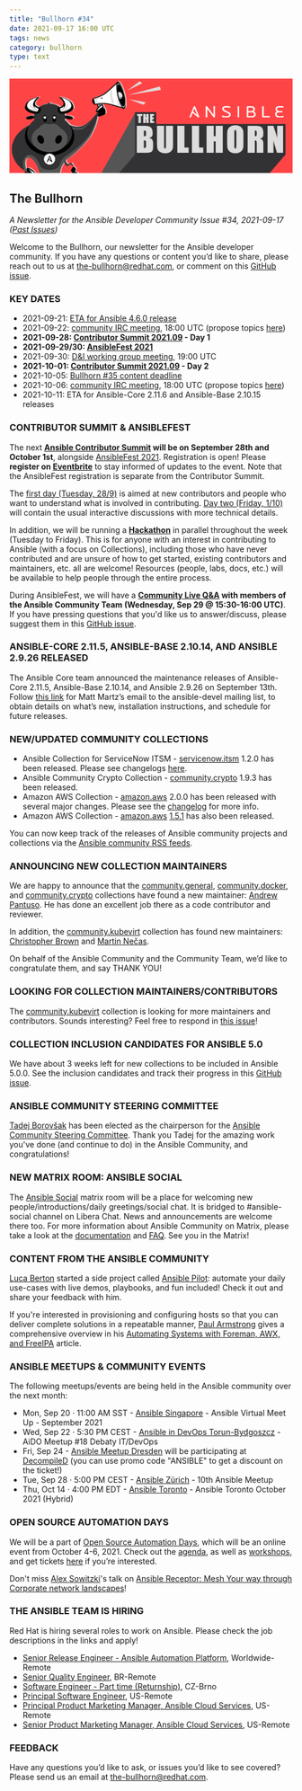 ```yaml
---
title: "Bullhorn #34"
date: 2021-09-17 16:00 UTC
tags: news
category: bullhorn
type: text
---
```


![Ansible Bullhorn banner](/images/bullhorn-banner-mango.png)

## The Bullhorn

*A Newsletter for the Ansible Developer Community*
*Issue #34, 2021-09-17 ([Past Issues](https://us19.campaign-archive.com/home/?u=56d874e027110e35dea0e03c1&id=d6635f5420))*

Welcome to the Bullhorn, our newsletter for the Ansible developer community. If you have any questions or content you’d like to share, please reach out to us at the-bullhorn@redhat.com, or comment on this [GitHub issue](https://github.com/ansible/community/issues/546).

<!-- TEASER_END -->

### KEY DATES

* 2021-09-21: [ETA for Ansible 4.6.0 release](https://docs.ansible.com/ansible/devel/roadmap/COLLECTIONS_4.html)
* 2021-09-22: [community IRC meeting](https://github.com/ansible/community/issues/539), 18:00 UTC (propose topics [here](https://github.com/ansible-community/community-topics/issues))
* **2021-09-28: [Contributor Summit 2021.09](https://ansiblecs202109.eventbrite.com/?aff=bullhorn) - Day 1**
* **2021-09-29/30: [AnsibleFest 2021](https://www.ansible.com/ansiblefest)**
* 2021-09-30: [D&I working group meeting](https://github.com/ansible/community/issues/577), 19:00 UTC
* **2021-10-01: [Contributor Summit 2021.09](https://hackmd.io/@ansible-community/contrib-summit-202109) - Day 2**
* 2021-10-05: [Bullhorn #35 content deadline](https://github.com/ansible/community/issues/546)
* 2021-10-06: [community IRC meeting](https://github.com/ansible/community/issues/539), 18:00 UTC (propose topics [here](https://github.com/ansible-community/community-topics/issues))
* 2021-10-11: ETA for Ansible-Core 2.11.6 and Ansible-Base 2.10.15 releases

### CONTRIBUTOR SUMMIT & ANSIBLEFEST

The next **[Ansible Contributor Summit](https://hackmd.io/@ansible-community/contrib-summit-202109) will be on September 28th and October 1st**, alongside [AnsibleFest 2021](https://www.ansible.com/ansiblefest). Registration is open! Please **register on [Eventbrite](https://ansiblecs202109.eventbrite.com/?aff=bullhorn)** to stay informed of updates to the event. Note that the AnsibleFest registration is separate from the Contributor Summit.

The [first day (Tuesday, 28/9)](https://hackmd.io/@ansible-community/contrib-summit-202109#Day-1-Tuesday-September-28-2021) is aimed at new contributors and people who want to understand what is involved in contributing. [Day two (Friday, 1/10)](https://hackmd.io/@ansible-community/contrib-summit-202109#Day-2-Friday-October-1-2021) will contain the usual interactive discussions with more technical details.

In addition, we will be running a **[Hackathon](https://hackmd.io/@ansible-community/contrib-summit-202109#Hackathon)** in parallel throughout the week (Tuesday to Friday). This is for anyone with an interest in contributing to Ansible (with a focus on Collections), including those who have never contributed and are unsure of how to get started, existing contributors and maintainers, etc. all are welcome! Resources (people, labs, docs, etc.) will be available to help people through the entire process.

During AnsibleFest, we will have a **[Community Live Q&A](https://events.ansiblefest.redhat.com/widget/redhat/ansible21/sessioncatalog/session/1630700700190001PpLq) with members of the Ansible Community Team (Wednesday, Sep 29 @ 15:30-16:00 UTC)**. If you have pressing questions that you'd like us to answer/discuss, please suggest them in this [GitHub issue](https://github.com/ansible/community/issues/629).

### ANSIBLE-CORE 2.11.5, ANSIBLE-BASE 2.10.14, AND ANSIBLE 2.9.26 RELEASED

The Ansible Core team announced the maintenance releases of Ansible-Core 2.11.5, Ansible-Base 2.10.14, and Ansible 2.9.26 on September 13th. Follow [this link](https://groups.google.com/g/ansible-devel/c/LthGAAGOlMo) for Matt Martz’s email to the ansible-devel mailing list, to obtain details on what’s new, installation instructions, and schedule for future releases.

### NEW/UPDATED COMMUNITY COLLECTIONS

* Ansible Collection for ServiceNow ITSM - [servicenow.itsm](https://galaxy.ansible.com/servicenow/itsm) 1.2.0 has been released. Please see changelogs [here](https://github.com/ansible-collections/servicenow.itsm/blob/main/CHANGELOG.rst#v1-2-0).
* Ansible Community Crypto Collection - [community.crypto](https://galaxy.ansible.com/community/crypto) 1.9.3 has been released.
* Amazon AWS Collection - [amazon.aws](https://galaxy.ansible.com/amazon/aws) 2.0.0 has been released with several major changes.  Please see the [changelog](https://github.com/ansible-collections/amazon.aws/blob/main/CHANGELOG.rst) for more info.
* Amazon AWS Collection - [amazon.aws](https://galaxy.ansible.com/amazon/aws) [1.5.1](https://github.com/ansible-collections/amazon.aws/blob/stable-1.5/CHANGELOG.rst) has also been released.

You can now keep track of the releases of Ansible community projects and collections via the [Ansible community RSS feeds](https://rss.community.eng.ansible.com/).

### ANNOUNCING NEW COLLECTION MAINTAINERS

We are happy to announce that the [community.general](https://github.com/ansible-collections/community.general), [community.docker](https://github.com/ansible-collections/community.docker), and [community.crypto](https://github.com/ansible-collections/community.crypto) collections have found a new maintainer: [Andrew Pantuso](https://github.com/Ajpantuso). He has done an excellent job there as a code contributor and reviewer.

In addition, the [community.kubevirt](https://github.com/ansible-collections/community.kubevirt) collection has found new maintainers: [Christopher Brown](https://github.com/snecklifter) and [Martin Nečas](https://github.com/mnecas).

On behalf of the Ansible Community and the Community Team, we’d like to congratulate them, and say THANK YOU!

### LOOKING FOR COLLECTION MAINTAINERS/CONTRIBUTORS

The [community.kubevirt](https://github.com/ansible-collections/community.kubevirt) collection is looking for more maintainers and contributors. Sounds interesting? Feel free to respond in [this issue](https://github.com/ansible-collections/community.kubevirt/issues/27)!

### COLLECTION INCLUSION CANDIDATES FOR ANSIBLE 5.0

We have about 3 weeks left for new collections to be included in Ansible 5.0.0. See the inclusion candidates and track their progress in this [GitHub issue](https://github.com/ansible-community/community-topics/issues/32).

### ANSIBLE COMMUNITY STEERING COMMITTEE

[Tadej Borovšak](https://github.com/tadeboro) has been elected as the chairperson for the [Ansible Community Steering Committee](https://www.ansible.com/blog/ansible-community-steering-committee). Thank you Tadej for the amazing work you've done (and continue to do) in the Ansible Community, and congratulations!

### NEW MATRIX ROOM: ANSIBLE SOCIAL

The [Ansible Social](https://matrix.to/#/#social:ansible.im) matrix room will be a place for welcoming new people/introductions/daily greetings/social chat. It is bridged to #ansible-social channel on Libera Chat. News and announcements are welcome there too. For more information about Ansible Community on Matrix, please take a look at the [documentation](https://docs.ansible.com/ansible/devel/community/communication.html#ansible-community-on-matrix) and [FAQ](https://hackmd.io/@ansible-community/community-matrix-faq). See you in the Matrix!

### CONTENT FROM THE ANSIBLE COMMUNITY

[Luca Berton](https://github.com/lucab85) started a side project called [Ansible Pilot](https://www.ansiblepilot.com/): automate your daily use-cases with live demos, playbooks, and fun included! Check it out and share your feedback with him.

If you're interested in provisioning and configuring hosts so that you can deliver complete solutions in a repeatable manner, [Paul Armstrong](https://github.com/parmstro) gives a comprehensive overview in his [Automating Systems with Foreman, AWX, and FreeIPA](https://theforeman.org/2021/09/automating-systems-with-foreman-awx-and-freeipa.html) article.

### ANSIBLE MEETUPS & COMMUNITY EVENTS

The following meetups/events are being held in the Ansible community over the next month:

* Mon, Sep 20 · 11:00 AM SST - [Ansible Singapore](https://www.meetup.com/Ansible-Singapore/events/280607968/) - Ansible Virtual Meet Up - September 2021
* Wed, Sep 22 · 5:30 PM CEST - [Ansible in DevOps Torun-Bydgoszcz](https://www.meetup.com/Ansible-in-DevOps-Torun-Bydgoszcz/events/280507922/) - AiDO Meetup #18 Debaty IT/DevOps
* Fri, Sep 24 - [Ansible Meetup Dresden](https://www.meetup.com/de-DE/Ansible-Meetup-Dresden/) will be participating at [DecompileD](https://decompiled.de/) (you can use promo code "ANSIBLE" to get a discount on the ticket!)
* Tue, Sep 28 · 5:00 PM CEST - [Ansible Zürich](https://www.meetup.com/Ansible-Zurich/events/280443227/) - 10th Ansible Meetup
* Thu, Oct 14 · 4:00 PM EDT - [Ansible Toronto](https://www.meetup.com/Ansible-Toronto/events/280620210/) - Ansible Toronto October 2021 (Hybrid)

### OPEN SOURCE AUTOMATION DAYS

We will be a part of [Open Source Automation Days](https://osad-munich.org/en/), which will be an online event from October 4-6, 2021. Check out the [agenda](https://osad-munich.org/en/agenda-2021/), as well as [workshops](https://osad-munich.org/en/osad-workshops-2021/), and get tickets [here](https://osad-munich.org/en/osad-2021-tickets/) if you’re interested.

Don't miss [Alex Sowitzki](https://github.com/eqrx)'s talk on [Ansible Receptor: Mesh Your way through Corporate network landscapes](https://osad-munich.org/en/featured-speakers/ansible-receptor-mesh-your-way-through-corporate-network-landscapes/)!

### THE ANSIBLE TEAM IS HIRING

Red Hat is hiring several roles to work on Ansible. Please check the job descriptions in the links and apply!

* [Senior Release Engineer - Ansible Automation Platform](https://global-redhat.icims.com/jobs/82355/ansible-senior-productization-engineer/job), Worldwide-Remote
* [Senior Quality Engineer](https://global-redhat.icims.com/jobs/87033/senior-quality-engineer/job), BR-Remote
* [Software Engineer - Part time (Returnship)](https://global-redhat.icims.com/jobs/88865/software-engineer---part-time-%28returnship%29/job), CZ-Brno
* [Principal Software Engineer](https://us-redhat.icims.com/jobs/88830/principal-software-engineer/job), US-Remote
* [Principal Product Marketing Manager, Ansible Cloud Services](https://us-redhat.icims.com/jobs/88957/principal-product-marketing-manager%2c-ansible-cloud-services/job), US-Remote
* [Senior Product Marketing Manager, Ansible Cloud Services](https://us-redhat.icims.com/jobs/89158/senior-product-marketing-manager%2c-ansible-cloud-services/job), US-Remote

### FEEDBACK

Have any questions you’d like to ask, or issues you’d like to see covered? Please send us an email at the-bullhorn@redhat.com.
